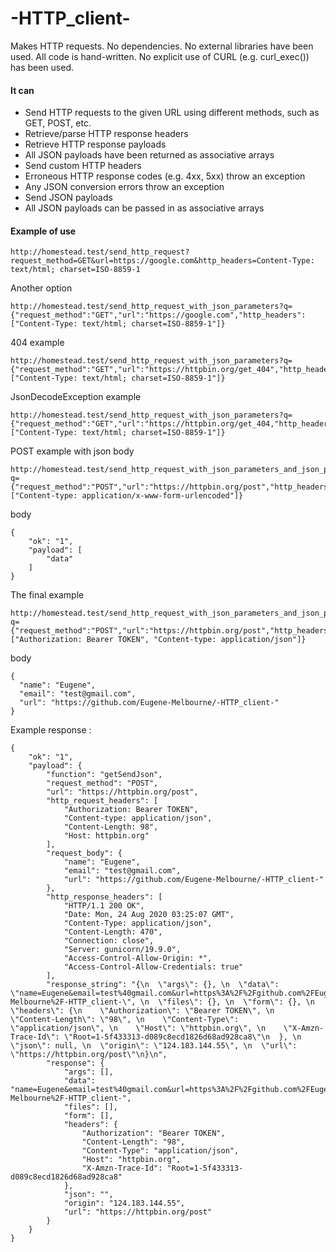 
# -HTTP_client-

Makes HTTP requests.
No dependencies.
No external libraries have been used.
All code is hand-written.
No explicit use of CURL (e.g. curl_exec()) has been used.


#### It can

* Send HTTP requests to the given URL using different methods, such as GET, POST, etc.
* Retrieve/parse HTTP response headers
* Retrieve HTTP response payloads
* All JSON payloads have been returned as associative arrays
* Send custom HTTP headers
* Erroneous HTTP response codes (e.g. 4xx, 5xx) throw an exception
* Any JSON conversion errors throw an exception
* Send JSON payloads
* All JSON payloads can be passed in as associative arrays

#### Example of use 

    http://homestead.test/send_http_request?request_method=GET&url=https://google.com&http_headers=Content-Type: text/html; charset=ISO-8859-1

Another option

    http://homestead.test/send_http_request_with_json_parameters?q={"request_method":"GET","url":"https://google.com","http_headers":["Content-Type: text/html; charset=ISO-8859-1"]}

404 example

    http://homestead.test/send_http_request_with_json_parameters?q={"request_method":"GET","url":"https://httpbin.org/get_404","http_headers":["Content-Type: text/html; charset=ISO-8859-1"]}

JsonDecodeException example

    http://homestead.test/send_http_request_with_json_parameters?q={"request_method":"GET","url":"https://httpbin.org/get_404,"http_headers":["Content-Type: text/html; charset=ISO-8859-1"]}

POST example with json body

    http://homestead.test/send_http_request_with_json_parameters_and_json_payload?q={"request_method":"POST","url":"https://httpbin.org/post","http_headers":["Content-type: application/x-www-form-urlencoded"]}

body

    {
        "ok": "1",
        "payload": [
            "data"
        ]
    }

The final example

    http://homestead.test/send_http_request_with_json_parameters_and_json_payload?q={"request_method":"POST","url":"https://httpbin.org/post","http_headers":["Authorization: Bearer TOKEN", "Content-type: application/json"]}

body 

    {
      "name": "Eugene",
      "email": "test@gmail.com",
      "url": "https://github.com/Eugene-Melbourne/-HTTP_client-"
    }

Example response :

    {
        "ok": "1",
        "payload": {
            "function": "getSendJson",
            "request_method": "POST",
            "url": "https://httpbin.org/post",
            "http_request_headers": [
                "Authorization: Bearer TOKEN",
                "Content-type: application/json",
                "Content-Length: 98",
                "Host: httpbin.org"
            ],
            "request_body": {
                "name": "Eugene",
                "email": "test@gmail.com",
                "url": "https://github.com/Eugene-Melbourne/-HTTP_client-"
            },
            "http_response_headers": [
                "HTTP/1.1 200 OK",
                "Date: Mon, 24 Aug 2020 03:25:07 GMT",
                "Content-Type: application/json",
                "Content-Length: 470",
                "Connection: close",
                "Server: gunicorn/19.9.0",
                "Access-Control-Allow-Origin: *",
                "Access-Control-Allow-Credentials: true"
            ],
            "response_string": "{\n  \"args\": {}, \n  \"data\": \"name=Eugene&email=test%40gmail.com&url=https%3A%2F%2Fgithub.com%2FEugene-Melbourne%2F-HTTP_client-\", \n  \"files\": {}, \n  \"form\": {}, \n  \"headers\": {\n    \"Authorization\": \"Bearer TOKEN\", \n    \"Content-Length\": \"98\", \n    \"Content-Type\": \"application/json\", \n    \"Host\": \"httpbin.org\", \n    \"X-Amzn-Trace-Id\": \"Root=1-5f433313-d089c8ecd1826d68ad928ca8\"\n  }, \n  \"json\": null, \n  \"origin\": \"124.183.144.55\", \n  \"url\": \"https://httpbin.org/post\"\n}\n",
            "response": {
                "args": [],
                "data": "name=Eugene&email=test%40gmail.com&url=https%3A%2F%2Fgithub.com%2FEugene-Melbourne%2F-HTTP_client-",
                "files": [],
                "form": [],
                "headers": {
                    "Authorization": "Bearer TOKEN",
                    "Content-Length": "98",
                    "Content-Type": "application/json",
                    "Host": "httpbin.org",
                    "X-Amzn-Trace-Id": "Root=1-5f433313-d089c8ecd1826d68ad928ca8"
                },
                "json": "",
                "origin": "124.183.144.55",
                "url": "https://httpbin.org/post"
            }
        }
    }